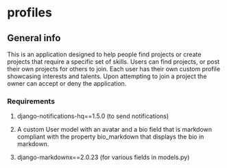 # profiles

## General info

This is an application designed to help people find projects or create
projects that require a specific set of skills. Users can find projects, or
post their own projects for others to join. Each user has their own custom
profile showcasing interests and talents. Upon attempting to join a project
the owner can accept or deny the application.

### Requirements

1) django-notifications-hq==1.5.0 (to send notifications)

2) A custom User model with an avatar and a bio field that is markdown
compliant with the property bio_markdown that displays the bio in markdown.

3) django-markdownx==2.0.23 (for various fields in models.py)